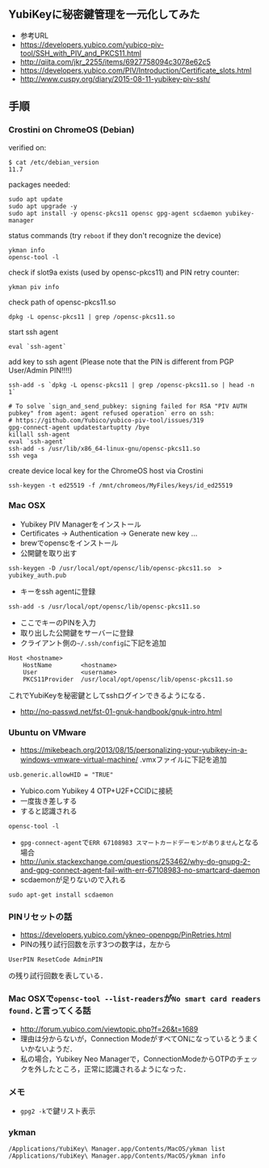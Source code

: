 ## YubiKeyに秘密鍵管理を一元化してみた
- 参考URL
 - https://developers.yubico.com/yubico-piv-tool/SSH_with_PIV_and_PKCS11.html
 - http://qiita.com/jkr_2255/items/6927758094c3078e62c5
 - https://developers.yubico.com/PIV/Introduction/Certificate_slots.html
 - http://www.cuspy.org/diary/2015-08-11-yubikey-piv-ssh/

## 手順

### Crostini on ChromeOS (Debian)

verified on:
```
$ cat /etc/debian_version 
11.7
```

packages needed:
```
sudo apt update
sudo apt upgrade -y
sudo apt install -y opensc-pkcs11 opensc gpg-agent scdaemon yubikey-manager
```

status commands (try `reboot` if they don't recognize the device)
```
ykman info
opensc-tool -l
```

check if slot9a exists (used by opensc-pkcs11) and PIN retry counter:
```
ykman piv info
```

check path of opensc-pkcs11.so 
```
dpkg -L opensc-pkcs11 | grep /opensc-pkcs11.so
```

start ssh agent
```
eval `ssh-agent`
```

add key to ssh agent (Please note that the PIN is different from PGP User/Admin PIN!!!!)
```
ssh-add -s `dpkg -L opensc-pkcs11 | grep /opensc-pkcs11.so | head -n 1` 
```


```
# To solve `sign_and_send_pubkey: signing failed for RSA "PIV AUTH pubkey" from agent: agent refused operation` erro on ssh:
# https://github.com/Yubico/yubico-piv-tool/issues/319
gpg-connect-agent updatestartuptty /bye
killall ssh-agent
eval `ssh-agent`
ssh-add -s /usr/lib/x86_64-linux-gnu/opensc-pkcs11.so
ssh vega
```

create device local key for the ChromeOS host via Crostini
```
ssh-keygen -t ed25519 -f /mnt/chromeos/MyFiles/keys/id_ed25519
```




### Mac OSX
* Yubikey PIV Managerをインストール
* Certificates -> Authentication -> Generate new key ...
* brewでopenscをインストール
* 公開鍵を取り出す
```
ssh-keygen -D /usr/local/opt/opensc/lib/opensc-pkcs11.so  > yubikey_auth.pub
```
* キーをssh agentに登録
```
ssh-add -s /usr/local/opt/opensc/lib/opensc-pkcs11.so
```
 * ここでキーのPINを入力
* 取り出した公開鍵をサーバーに登録
* クライアント側の`~/.ssh/config`に下記を追加
```
Host <hostname>
	HostName		<hostname>
	User			<username>
	PKCS11Provider	/usr/local/opt/opensc/lib/opensc-pkcs11.so 
```
これでYubiKeyを秘密鍵としてsshログインできるようになる．

- http://no-passwd.net/fst-01-gnuk-handbook/gnuk-intro.html

### Ubuntu on VMware
- https://mikebeach.org/2013/08/15/personalizing-your-yubikey-in-a-windows-vmware-virtual-machine/
.vmxファイルに下記を追加
```
usb.generic.allowHID = "TRUE"
```
- Yubico.com Yubikey 4 OTP+U2F+CCIDに接続
 - 一度抜き差しする
 - すると認識される
```
opensc-tool -l
```
- `gpg-connect-agent`で`ERR 67108983 スマートカードデーモンがありません`となる場合
 - http://unix.stackexchange.com/questions/253462/why-do-gnupg-2-and-gpg-connect-agent-fail-with-err-67108983-no-smartcard-daemon
 - scdaemonが足りないので入れる
```
sudo apt-get install scdaemon
```

### PINリセットの話
- https://developers.yubico.com/ykneo-openpgp/PinRetries.html
- PINの残り試行回数を示す3つの数字は，左から
```
UserPIN ResetCode AdminPIN
```
の残り試行回数を表している．

### Mac OSXで`opensc-tool --list-readers`が`No smart card readers found.`と言ってくる話
- http://forum.yubico.com/viewtopic.php?f=26&t=1689
- 理由は分からないが，Connection ModeがすべてONになっているとうまくいかないようだ．
- 私の場合，Yubikey Neo Managerで，ConnectionModeからOTPのチェックを外したところ，正常に認識されるようになった．

### メモ
- `gpg2 -k`で鍵リスト表示

### ykman

```
/Applications/YubiKey\ Manager.app/Contents/MacOS/ykman list
/Applications/YubiKey\ Manager.app/Contents/MacOS/ykman info


```

